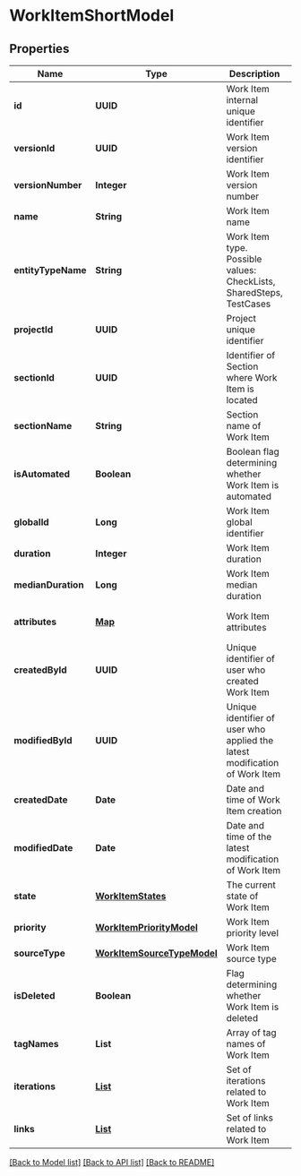 # WorkItemShortModel
## Properties

| Name | Type | Description | Notes |
|------------ | ------------- | ------------- | -------------|
| **id** | **UUID** | Work Item internal unique identifier | [default to null] |
| **versionId** | **UUID** | Work Item version identifier | [default to null] |
| **versionNumber** | **Integer** | Work Item version number | [default to null] |
| **name** | **String** | Work Item name | [default to null] |
| **entityTypeName** | **String** | Work Item type. Possible values: CheckLists, SharedSteps, TestCases | [default to null] |
| **projectId** | **UUID** | Project unique identifier | [default to null] |
| **sectionId** | **UUID** | Identifier of Section where Work Item is located | [default to null] |
| **sectionName** | **String** | Section name of Work Item | [default to null] |
| **isAutomated** | **Boolean** | Boolean flag determining whether Work Item is automated | [default to null] |
| **globalId** | **Long** | Work Item global identifier | [default to null] |
| **duration** | **Integer** | Work Item duration | [default to null] |
| **medianDuration** | **Long** | Work Item median duration | [optional] [default to null] |
| **attributes** | [**Map**](AnyType.md) | Work Item attributes | [optional] [default to null] |
| **createdById** | **UUID** | Unique identifier of user who created Work Item | [default to null] |
| **modifiedById** | **UUID** | Unique identifier of user who applied the latest modification of Work Item | [optional] [default to null] |
| **createdDate** | **Date** | Date and time of Work Item creation | [optional] [default to null] |
| **modifiedDate** | **Date** | Date and time of the latest modification of Work Item | [optional] [default to null] |
| **state** | [**WorkItemStates**](WorkItemStates.md) | The current state of Work Item | [default to null] |
| **priority** | [**WorkItemPriorityModel**](WorkItemPriorityModel.md) | Work Item priority level | [default to null] |
| **sourceType** | [**WorkItemSourceTypeModel**](WorkItemSourceTypeModel.md) | Work Item source type | [default to null] |
| **isDeleted** | **Boolean** | Flag determining whether Work Item is deleted | [default to null] |
| **tagNames** | **List** | Array of tag names of Work Item | [optional] [default to null] |
| **iterations** | [**List**](IterationModel.md) | Set of iterations related to Work Item | [default to null] |
| **links** | [**List**](LinkShortModel.md) | Set of links related to Work Item | [default to null] |

[[Back to Model list]](../README.md#documentation-for-models) [[Back to API list]](../README.md#documentation-for-api-endpoints) [[Back to README]](../README.md)

